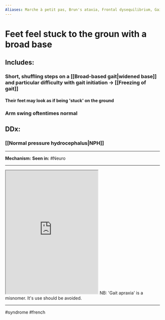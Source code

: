```yaml
---
Aliases: Marche à petit pas, Brun's ataxia, Frontal dysequilibrium, Gait apraxia, 
---
```

# Feet feel stuck to the groun with a broad base
## Includes:
### Short, shuffling steps on a [[Broad-based gait|widened base]] and particular difficulty with gait initiation -> [[Freezing of gait]]
#### Their feet may look as if being 'stuck' on the ground
### Arm swing oftentimes normal
## DDx:
### [[Normal pressure hydrocephalus|NPH]]

---
**Mechanism:**
**Seen in:** #Neuro 

---
<iframe src="https://www.youtube.com/embed/hziyFfJTrQo" class="resize-vertical" style="height: 402px;"></iframe>
NB: 'Gait apraxia' is a misnomer. It's use should be avoided.

---
#syndrome #french 

